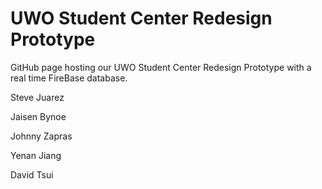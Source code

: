 # UWO Student Center Redesign Prototype

GitHub page hosting our UWO Student Center Redesign Prototype
with a real time FireBase database.

Steve Juarez

Jaisen Bynoe

Johnny Zapras

Yenan Jiang

David Tsui